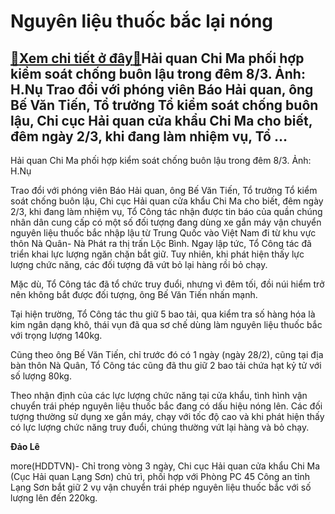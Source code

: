 Nguyên liệu thuốc bắc lại nóng
==============================

[:gift:Xem chi tiết ở đây:gift:](https://hddtvn.com/nguyen-lieu-thuoc-bac-lai-nong-2/)Hải quan Chi Ma phối hợp kiểm soát chống buôn lậu trong đêm 8/3. Ảnh: H.Nụ Trao đổi với phóng viên Báo Hải quan, ông Bế Văn Tiến, Tổ trưởng Tổ kiểm soát chống buôn lậu, Chi cục Hải quan cửa khẩu Chi Ma cho biết, đêm ngày 2/3, khi đang làm nhiệm vụ, Tổ …
-------------------------------------------------------------------------------------------------------------------------------------------------------------------------------------------------------------------------------------------------------------







 






 Hải quan Chi Ma phối hợp kiểm soát chống buôn lậu trong đêm 8/3. Ảnh: H.Nụ 


Trao đổi với phóng viên Báo Hải quan, ông Bế Văn Tiến, Tổ trưởng Tổ kiểm soát chống buôn lậu, Chi cục Hải quan cửa khẩu Chi Ma cho biết, đêm ngày 2/3, khi đang làm nhiệm vụ, Tổ Công tác nhận được tin báo của quần chúng nhân dân cung cấp có một số đối tượng đang dùng xe gắn máy vận chuyển nguyên liệu thuốc bắc nhập lậu từ Trung Quốc vào Việt Nam đi từ khu vực thôn Nà Quân- Nà Phát ra thị trấn Lộc Bình. Ngay lập tức, Tổ Công tác đã triển khai lực lượng ngăn chặn bắt giữ. Tuy nhiên, khi phát hiện thấy lực lượng chức năng, các đối tượng đã vứt bỏ lại hàng rồi bỏ chạy. 


 Mặc dù, Tổ Công tác đã tổ chức truy đuổi, nhưng vì đêm tối, đồi núi hiểm trở nên không bắt được đối tượng, ông Bế Văn Tiến nhấn mạnh.


 Tại hiện trường, Tổ Công tác thu giữ 5 bao tải, qua kiểm tra số hàng hóa là kim ngân dạng khô, thái vụn đã qua sơ chế dùng làm nguyên liệu thuốc bắc với trọng lượng 140kg.


 Cũng theo ông Bế Văn Tiến, chỉ trước đó có 1 ngày (ngày 28/2), cũng tại địa bàn thôn Nà Quân, Tổ Công tác cũng đã thu giữ 2 bao tải chứa hạt kỷ tử với số lượng 80kg. 


 Theo nhận định của các lực lượng chức năng tại cửa khẩu, tình hình vận chuyển trái phép nguyên liệu thuốc bắc đang có dấu hiệu nóng lên. Các đối tượng thường sử dụng xe gắn máy, chạy với tốc độ cao và khi phát hiện thấy có lực lượng chức năng truy đuổi, chúng thường vứt lại hàng và bỏ chạy. 






**Đảo Lê**



more(HDDTVN)- Chỉ trong vòng 3 ngày, Chi cục Hải quan cửa khẩu Chi Ma (Cục Hải quan Lạng Sơn) chủ trì, phối hợp với Phòng PC 45 Công an tỉnh Lạng Sơn bắt giữ 2 vụ vận chuyển trái phép nguyên liệu thuốc bắc với số lượng lên đến 220kg.

